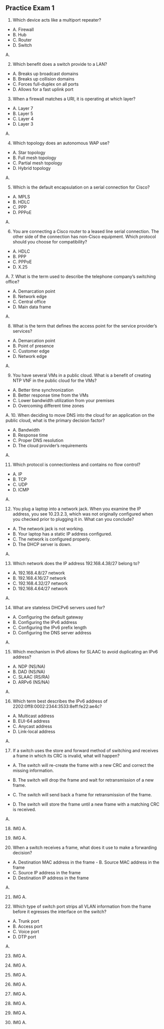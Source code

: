 ## Practice Exam 1

1. Which device acts like a multiport repeater? 
- A. Firewall
- B. Hub 
- C. Router 
- D. Switch

A.

2. Which benefit does a switch provide to a LAN? 
- A. Breaks up broadcast domains
- B. Breaks up collision domains
- C. Forces full-duplex on all ports
- D. Allows for a fast uplink port

3. When a firewall matches a URI, it is operating at which layer?
- A. Layer 7 
- B. Layer 5 
- C. Layer 4
- D. Layer 3

A.

4. Which topology does an autonomous WAP use?
- A. Star topology
- B. Full mesh topology 
- C. Partial mesh topology 
- D. Hybrid topology

A. 

5. Which is the default encapsulation on a serial connection for Cisco? 
- A. MPLS
- B. HDLC 
- C. PPP 
- D. PPPoE

A. 

6. You are connecting a Cisco router to a leased line serial connection. The other side of the connection has non-Cisco equipment. Which protocol should you choose for compatibility?
- A. HDLC 
- B. PPP
- C. PPPoE 
- D. X.25

A. 
7. What is the term used to describe the telephone company’s switching office?
- A. Demarcation point 
- B. Network edge
- C. Central office
- D. Main data frame

A. 

8. What is the term that defines the access point for the service provider’s services?
- A. Demarcation point
- B. Point of presence 
- C. Customer edge 
- D. Network edge

A. 

9. You have several VMs in a public cloud. What is a benefit of creating NTP VNF in the public cloud for the VMs?
- A. Better time synchronization
- B. Better response time from the VMs
- C. Lower bandwidth utilization from your premises 
- D. Overcoming different time zones

A. 
10. When deciding to move DNS into the cloud for an application on the public cloud, what is the primary decision factor?
- A. Bandwidth
- B. Response time
- C. Proper DNS resolution
- D. The cloud provider’s requirements

A.

11. Which protocol is connectionless and contains no flow control? 
- A. IP
- B. TCP 
- C. UDP 
- D. ICMP

A.

12. You plug a laptop into a network jack. When you examine the IP address, you see 10.23.2.3, which was not originally configured when you checked prior to plugging it in. What can you conclude?
- A. The network jack is not working.
- B. Your laptop has a static IP address configured. 
- C. The network is configured properly.
- D. The DHCP server is down.

A. 

13. Which network does the IP address 192.168.4.38/27 belong to? 
- A. 192.168.4.8/27 network
- B. 192.168.4.16/27 network
- C. 192.168.4.32/27 network
- D. 192.168.4.64/27 network

A.

14. What are stateless DHCPv6 servers used for?
- A. Configuring the default gateway
- B. Configuring the IPv6 address
- C. Configuring the IPv6 prefix length 
- D. Configuring the DNS server address

A. 

15. Which mechanism in IPv6 allows for SLAAC to avoid duplicating an IPv6 address?
- A. NDP (NS/NA) 
- B. DAD (NS/NA) 
- C. SLAAC (RS/RA) 
- D. ARPv6 (NS/NA)

A.

16. Which term best describes the IPv6 address of 2202:0ff8:0002:2344:3533:8eff:fe22:ae4c?
- A. Multicast address 
- B. EUI-64 address 
- C. Anycast address 
- D. Link-local address

A.

17. If a switch uses the store and forward method of switching and receives a frame in which its CRC is invalid, what will happen?
- A. The switch will re-create the frame with a new CRC and correct the missing information.
- B. The switch will drop the frame and wait for retransmission of a new frame.

- C. The switch will send back a frame for retransmission of the frame.
- D. The switch will store the frame until a new frame with a matching CRC is received.

A. 

18. IMG 
A.

19. IMG
A.

20. When a switch receives a frame, what does it use to make a forwarding decision?
- A. Destination MAC address in the frame - B. Source MAC address in the frame
- C. Source IP address in the frame
- D. Destination IP address in the frame

A.

21. IMG 
A.

22. Which type of switch port strips all VLAN information from the frame before it egresses the interface on the switch?
- A. Trunk port 
- B. Access port 
- C. Voice port 
- D. DTP port

A.


23. IMG 
A.

24. IMG 
A.

25. IMG 
A.

26. IMG 
A.

27. IMG 
A.

28. IMG 
A.

29. IMG 
A.

30. IMG 
A.
